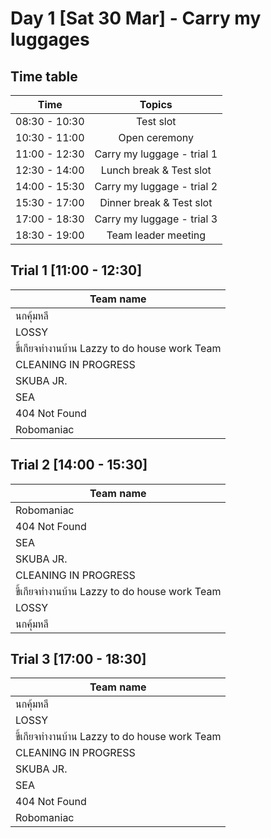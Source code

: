 # Day 1 [Sat 30 Mar] - Carry my luggages

## Time table

|   Time              |     Topics                                  |
|:-------------------:|:-------------------------------------------:|
|    08:30 - 10:30    |     Test slot                               |
|    10:30 - 11:00    |     Open ceremony                           |
|    11:00 - 12:30    |     Carry my luggage - trial 1              |
|    12:30 - 14:00    |     Lunch break & Test slot                 |
|    14:00 - 15:30    |     Carry my luggage - trial 2              |
|    15:30 - 17:00    |     Dinner break & Test slot                |
|    17:00 - 18:30    |     Carry my luggage - trial 3              |
|    18:30 - 19:00    |     Team leader meeting                     |


## Trial 1 [11:00 - 12:30]

|      Team name                                        |    
|-------------------------------------------------------|   
| นกคุ้มหลี                                                |  
|  LOSSY                                                | 
|  ขี้เกียจทำงานบ้าน Lazzy to do house work Team            |
|   CLEANING IN PROGRESS                                |
|   SKUBA JR.                                           |
|   SEA                                                 |
|   404 Not Found                                       |
|   Robomaniac                                          |


## Trial 2 [14:00 - 15:30]

|      Team name                                        |    
|-------------------------------------------------------|   
|   Robomaniac                                          |
|   404 Not Found                                       |
|   SEA                                                 |
|   SKUBA JR.                                           |
|   CLEANING IN PROGRESS                                |
|  ขี้เกียจทำงานบ้าน Lazzy to do house work Team            |
|  LOSSY                                                | 
| นกคุ้มหลี                                                |  

## Trial 3 [17:00 - 18:30]

|      Team name                                        |    
|-------------------------------------------------------|   
| นกคุ้มหลี                                                |  
|  LOSSY                                                | 
|  ขี้เกียจทำงานบ้าน Lazzy to do house work Team            |
|   CLEANING IN PROGRESS                                |
|   SKUBA JR.                                           |
|   SEA                                                 |
|   404 Not Found                                       |
|   Robomaniac                                          |

